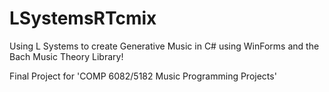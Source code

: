 # LSystemsRTcmix

Using L Systems to create Generative Music in C# using WinForms and the Bach Music Theory Library!

Final Project for 'COMP 6082/5182 Music Programming Projects'
